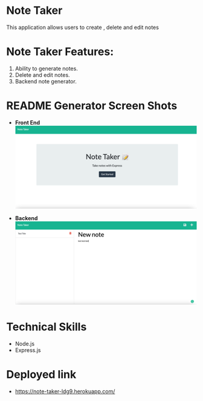 # Note Taker

This application allows users to create , delete and edit notes

# Note Taker Features:

1. Ability to generate notes.
2. Delete and edit notes.
3. Backend note generator.

# README Generator Screen Shots

- **Front End**
  ![Terminal Prompts](https://github.com/Ldeguzman9/note-taker/blob/main/public/assets/images/Screenshot%202021-12-19%20at%207.19.28%20PM.png?raw=true)

- **Backend**
  ![Team Profile](https://github.com/Ldeguzman9/note-taker/blob/main/public/assets/images/Screenshot%202021-12-19%20at%207.20.17%20PM.png?raw=true)

# Technical Skills

- Node.js
- Express.js

# Deployed link

- https://note-taker-ldg9.herokuapp.com/
